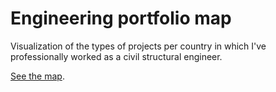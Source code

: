 # Engineering portfolio map
Visualization of the types of projects per country in which I've professionally worked as a civil structural engineer.

[See the map](https://daalgi.github.io/engineering-portfolio-map/).